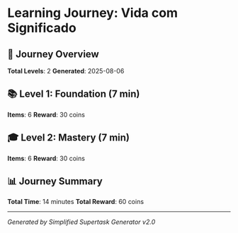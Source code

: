 # Learning Journey: Vida com Significado

## 🎯 Journey Overview
**Total Levels**: 2
**Generated**: 2025-08-06

## 📚 Level 1: Foundation (7 min)
**Items**: 6
**Reward**: 30 coins

## 🎓 Level 2: Mastery (7 min)
**Items**: 6
**Reward**: 30 coins

## 📊 Journey Summary
**Total Time**: 14 minutes
**Total Reward**: 60 coins

---
*Generated by Simplified Supertask Generator v2.0*